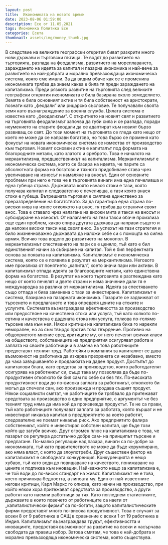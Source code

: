 ```yaml
---
layout: post
title:  Икономиката на новото време
date: 2023-08-06 01:59:00
description: Есе от 11.05.2021
tags: Икономика Политика Есе
categories: Есета
thumbnail: assets/img/money_thumb.jpg
---
```


В следствие на великите географски открития биват разкрити много нови държави и търговски пътища. Те водят до развитието на търговията, разпада на феодализма, развитието на мореплаването, зараждането на идеята за капитал и пазарна икономика и най-вече за развитието на най-добрата и морално превъзхождаща икономическа система, която сме имали.
За да видим обаче как се е променила икономиката трябва да знаем каква е била тя преди зараждането на капитализма. Преди рязкото развитие на търговията след великите географски открития икономиката е била базирана около земеделието. Земята е била основният актив и тя била собственост на аристократи, познати като „феодали“ или рицарско съсловие. Те получавали своята земя като възнаграждение за военна служба. Цялата система е известна като „феодализъм“. 
С откритието на новият свят и развитието на търговията феодализмът започва да губи сила и се разпада, поради неумението на старите феодали да се адаптират към новият бързо развиващ се свят. До този момент на търговията се гледа като нещо от което не може да се направи богатсво, но това бързо се променя като фокусът на новата икономическа система се измества от производство към търговия. Новият основен актив е капиталът под формата на благородните метали, като златото и среброто. Това е началото на меркантилизма, предшественикът на капитализма.
Меркантилизмът е икономическа система, която се базира на идеята, че парите са абсолютната форма на богатсво и тяхното придобиване става чрез увеличаване на износът и намаляне на вносът. Един от основните проблеми при него е това че в търговията винаги има една печеливша и една губеща страна. Държавата която изнася стоки е тази, която получава капитал и следователно е печеливша, а тази която внася стоки е губеща. Вътрешната търговия е смятана единствено за преразпределение на богатството. За да гарантира една страна по-високи нива на износ отколкото на внос, тя трябва да ограничи своят внос. Това е ставало чрез налагане на високи мита и такси на вносът и субсидиране на износът. От налагането на тези такси обаче произлиза още един проблем, какво спира другата държава да направи същото и да наложи високи такси над своят внос. За успехът на тази стратегия и било жизненноважно държавата да наложи себе си с помощта на силна армия. Всичко това водело до развитието на монопол. В меркантилизмът спестяването на пари се е ценяло, тъй като е бил единственият начин за събиране на капитал. Той е бил перфектната основа за появата на капитализма.
Капитализмът е икономическа система, която се е появила в резултат на меркантилизма. Неговото име произлиза от понятието „капитал“, което значи пари или активи. В капитализмът отпада идеята за благородните метали, като единствена форма на богатство. В резултат на което търговията е разглеждана като нещо от което печелят и двете страни и няма значение дали тя е международна за разлика от меркантилизма. Идеята за спестяването също отпада и бива заменена с тази за инвестиране. 
Капитализмът е система, базирана на пазарната икономика. Пазарите се задвижват от търсенето и предлагането и това определя цените на стоките и услугите. Системата възнаграждава ефективността за производство или предоствяне на качествена стока или услуга, тъй като колкото по-евтина и качествена е дадената стока или услуга, толкова по-голямо търсене има към нея. 
Някои критици на капитализма биха го нарекли неморален, но аз съм твърдо против това твърдение. Противно на общоприетото мнение сред критиците му, от него печелят всички класи на обществото, собствениците на предприятия осигуряват работа и заплата на своите работници и в замяна на това работниците предоставят техният труд. Работейки в компания за капиталист се дава възможност на работника да изкарва прехраната си незабавно, вместо да чака завършването и продажбата на даден продукт. Достъпът до капиталови блага, като средства за производство, които работодателят осигурява на работникът си, също така му позволява да бъде по-продуктивен отколкото би бил сам по себе си без тях. По-високата продуктивност води до по-висока заплата за работникът, отколкото би могъл да спечели сам, ако произвежда и продава същият продукт. Някои социалисти смятат, че работниците би трябвало да притежават средствата за производство в едно предприятие, с аргументът че без техният труд няма да има кой да произвежда продуктът. Те не са прави, тъй като работниците получават заплата за работата, която вършат и не инвестират никакъв капитал в предприятието за което работят, следователно не поемат никакъв риск. Ако предприятито фалира собственикът, който е инвестирал собствен капитал, ще бъде този който ще загуби всичко. Друг огромен плюс на капитализма е това, че пазарът се регулира достатъчно добре сам- на принципът търсене и предлагане. По-малко регулации над пазара, винаги са по-добре за икономиката, тъй като правителството не може да бъде корумпирано, ако няма власт, с която да злоупотреби. Друг съществен фактор на капитализмът е свободната конкуренция. Конкуренцията е нещо хубаво, тъй като води до повишаване на качеството, понижаване на цените и подтиква към иновации. 
Най-важното нещо за капитализма е, че той води до по-висок стандарт на живот. Капитализмът не е това, което причинява бедността, а липсата му. Един от най-известните негови критици, Карл Маркс го описва, като начин на производство, при който някои хора притежават средствата за производство, а други работят като наемни работници за тях. Като погледнем статистиките, държавите в които повечето от работниците са наети от „капиталистически фирми“ са по-богати, защото капиталистическите фирми предоставят много по-висока продуктивност. Това е случаят за всеки 8 от 9 работника в САЩ в сравнение с всеки 1 от 19 работника в Индия. 
Капитализмът възнаграждава трудът, ефективността и иновациите, предоставя възможност за развитие на всеки и насърчава свободата да правиш избор. Затова смятам, че това е най-добрата и морално превъзходяща икономическа система, която съществува.
